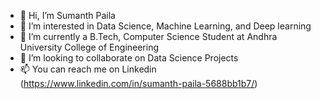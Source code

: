 - 👋 Hi, I’m Sumanth Paila
- 👀 I’m interested in Data Science, Machine Learning, and Deep learning
- 🌱 I’m currently a B.Tech, Computer Science Student at Andhra University College of Engineering
- 💞️ I’m looking to collaborate on Data Science Projects
- 📫 You can reach me on Linkedin (https://www.linkedin.com/in/sumanth-paila-5688bb1b7/)

<!---
nomadicfoe/nomadicfoe is a ✨ special ✨ repository because its `README.md` (this file) appears on your GitHub profile.
You can click the Preview link to take a look at your changes.
--->

